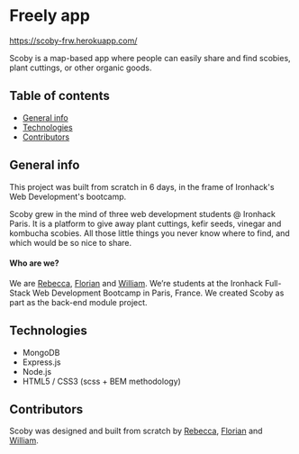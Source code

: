 # Freely app

https://scoby-frw.herokuapp.com/

Scoby is a map-based app where people can easily share and find scobies, plant cuttings, or other organic goods.

## Table of contents

- [General info](#general-info)
- [Technologies](#technologies)
- [Contributors](#contributors)

## General info

This project was built from scratch in 6 days, in the frame of Ironhack's Web Development's bootcamp.

Scoby grew in the mind of three web development students @ Ironhack Paris. It is a platform to give away plant cuttings, kefir seeds, vinegar and kombucha scobies. All those little things you never know where to find, and which would be so nice to share. 

#### Who are we?

We are [Rebecca](https://github.com/rebeccanoren), [Florian](https://github.com/florian-jomain) and [William](https://github.com/williamhzo). We’re students at the Ironhack Full-Stack Web Development Bootcamp in Paris, France. We created Scoby as part as the back-end module project.

## Technologies

- MongoDB
- Express.js
- Node.js
- HTML5 / CSS3 (scss + BEM methodology)

## Contributors

Scoby was designed and built from scratch by [Rebecca](https://github.com/rebeccanoren), [Florian](https://github.com/florian-jomain) and [William](https://github.com/williamhzo).
